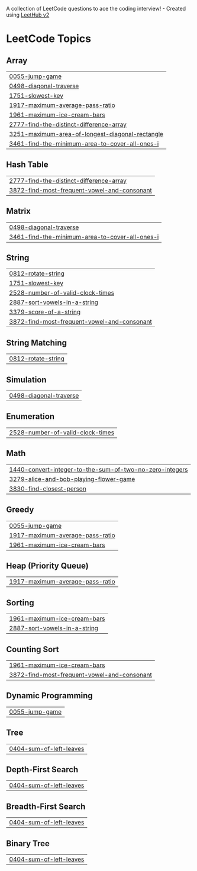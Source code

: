 A collection of LeetCode questions to ace the coding interview! - Created using [LeetHub v2](https://github.com/arunbhardwaj/LeetHub-2.0)
<!---LeetCode Topics Start-->
# LeetCode Topics
## Array
|  |
| ------- |
| [0055-jump-game](https://github.com/deepikasingidi/Leetcode/tree/master/0055-jump-game) |
| [0498-diagonal-traverse](https://github.com/deepikasingidi/Leetcode/tree/master/0498-diagonal-traverse) |
| [1751-slowest-key](https://github.com/deepikasingidi/Leetcode/tree/master/1751-slowest-key) |
| [1917-maximum-average-pass-ratio](https://github.com/deepikasingidi/Leetcode/tree/master/1917-maximum-average-pass-ratio) |
| [1961-maximum-ice-cream-bars](https://github.com/deepikasingidi/Leetcode/tree/master/1961-maximum-ice-cream-bars) |
| [2777-find-the-distinct-difference-array](https://github.com/deepikasingidi/Leetcode/tree/master/2777-find-the-distinct-difference-array) |
| [3251-maximum-area-of-longest-diagonal-rectangle](https://github.com/deepikasingidi/Leetcode/tree/master/3251-maximum-area-of-longest-diagonal-rectangle) |
| [3461-find-the-minimum-area-to-cover-all-ones-i](https://github.com/deepikasingidi/Leetcode/tree/master/3461-find-the-minimum-area-to-cover-all-ones-i) |
## Hash Table
|  |
| ------- |
| [2777-find-the-distinct-difference-array](https://github.com/deepikasingidi/Leetcode/tree/master/2777-find-the-distinct-difference-array) |
| [3872-find-most-frequent-vowel-and-consonant](https://github.com/deepikasingidi/Leetcode/tree/master/3872-find-most-frequent-vowel-and-consonant) |
## Matrix
|  |
| ------- |
| [0498-diagonal-traverse](https://github.com/deepikasingidi/Leetcode/tree/master/0498-diagonal-traverse) |
| [3461-find-the-minimum-area-to-cover-all-ones-i](https://github.com/deepikasingidi/Leetcode/tree/master/3461-find-the-minimum-area-to-cover-all-ones-i) |
## String
|  |
| ------- |
| [0812-rotate-string](https://github.com/deepikasingidi/Leetcode/tree/master/0812-rotate-string) |
| [1751-slowest-key](https://github.com/deepikasingidi/Leetcode/tree/master/1751-slowest-key) |
| [2528-number-of-valid-clock-times](https://github.com/deepikasingidi/Leetcode/tree/master/2528-number-of-valid-clock-times) |
| [2887-sort-vowels-in-a-string](https://github.com/deepikasingidi/Leetcode/tree/master/2887-sort-vowels-in-a-string) |
| [3379-score-of-a-string](https://github.com/deepikasingidi/Leetcode/tree/master/3379-score-of-a-string) |
| [3872-find-most-frequent-vowel-and-consonant](https://github.com/deepikasingidi/Leetcode/tree/master/3872-find-most-frequent-vowel-and-consonant) |
## String Matching
|  |
| ------- |
| [0812-rotate-string](https://github.com/deepikasingidi/Leetcode/tree/master/0812-rotate-string) |
## Simulation
|  |
| ------- |
| [0498-diagonal-traverse](https://github.com/deepikasingidi/Leetcode/tree/master/0498-diagonal-traverse) |
## Enumeration
|  |
| ------- |
| [2528-number-of-valid-clock-times](https://github.com/deepikasingidi/Leetcode/tree/master/2528-number-of-valid-clock-times) |
## Math
|  |
| ------- |
| [1440-convert-integer-to-the-sum-of-two-no-zero-integers](https://github.com/deepikasingidi/Leetcode/tree/master/1440-convert-integer-to-the-sum-of-two-no-zero-integers) |
| [3279-alice-and-bob-playing-flower-game](https://github.com/deepikasingidi/Leetcode/tree/master/3279-alice-and-bob-playing-flower-game) |
| [3830-find-closest-person](https://github.com/deepikasingidi/Leetcode/tree/master/3830-find-closest-person) |
## Greedy
|  |
| ------- |
| [0055-jump-game](https://github.com/deepikasingidi/Leetcode/tree/master/0055-jump-game) |
| [1917-maximum-average-pass-ratio](https://github.com/deepikasingidi/Leetcode/tree/master/1917-maximum-average-pass-ratio) |
| [1961-maximum-ice-cream-bars](https://github.com/deepikasingidi/Leetcode/tree/master/1961-maximum-ice-cream-bars) |
## Heap (Priority Queue)
|  |
| ------- |
| [1917-maximum-average-pass-ratio](https://github.com/deepikasingidi/Leetcode/tree/master/1917-maximum-average-pass-ratio) |
## Sorting
|  |
| ------- |
| [1961-maximum-ice-cream-bars](https://github.com/deepikasingidi/Leetcode/tree/master/1961-maximum-ice-cream-bars) |
| [2887-sort-vowels-in-a-string](https://github.com/deepikasingidi/Leetcode/tree/master/2887-sort-vowels-in-a-string) |
## Counting Sort
|  |
| ------- |
| [1961-maximum-ice-cream-bars](https://github.com/deepikasingidi/Leetcode/tree/master/1961-maximum-ice-cream-bars) |
| [3872-find-most-frequent-vowel-and-consonant](https://github.com/deepikasingidi/Leetcode/tree/master/3872-find-most-frequent-vowel-and-consonant) |
## Dynamic Programming
|  |
| ------- |
| [0055-jump-game](https://github.com/deepikasingidi/Leetcode/tree/master/0055-jump-game) |
## Tree
|  |
| ------- |
| [0404-sum-of-left-leaves](https://github.com/deepikasingidi/Leetcode/tree/master/0404-sum-of-left-leaves) |
## Depth-First Search
|  |
| ------- |
| [0404-sum-of-left-leaves](https://github.com/deepikasingidi/Leetcode/tree/master/0404-sum-of-left-leaves) |
## Breadth-First Search
|  |
| ------- |
| [0404-sum-of-left-leaves](https://github.com/deepikasingidi/Leetcode/tree/master/0404-sum-of-left-leaves) |
## Binary Tree
|  |
| ------- |
| [0404-sum-of-left-leaves](https://github.com/deepikasingidi/Leetcode/tree/master/0404-sum-of-left-leaves) |
<!---LeetCode Topics End-->